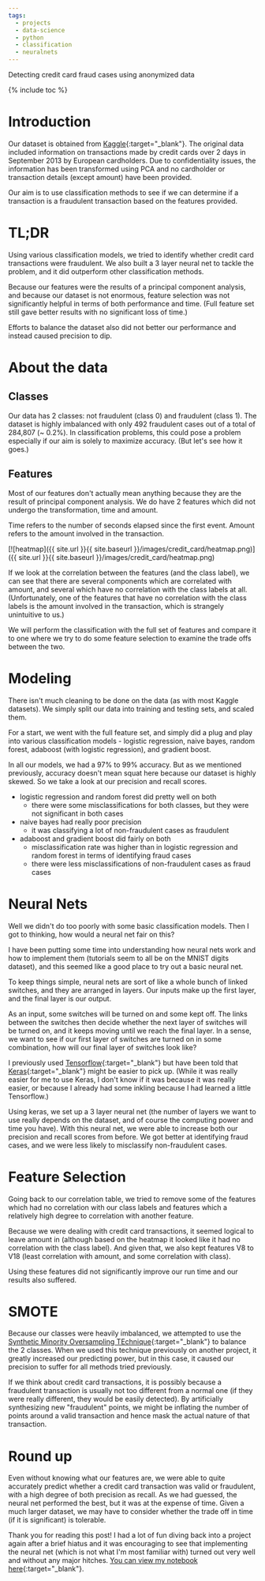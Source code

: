 ```yaml
---
tags:
  - projects
  - data-science
  - python
  - classification
  - neuralnets
---
```

Detecting credit card fraud cases using anonymized data

{% include toc %}

# Introduction

Our dataset is obtained from [Kaggle](https://www.kaggle.com/dalpozz/creditcardfraud){:target="_blank"}. The original data included information on transactions made by credit cards over 2 days in September 2013 by European cardholders. Due to confidentiality issues, the information has been transformed using PCA and no cardholder or transaction details (except amount) have been provided.

Our aim is to use classification methods to see if we can determine if a transaction is a fraudulent transaction based on the features provided.

# TL;DR

Using various classification models, we tried to identify whether credit card transactions were fraudulent. We also built a 3 layer neural net to tackle the problem, and it did outperform other classification methods.

Because our features were the results of a principal component analysis, and because our dataset is not enormous, feature selection was not significantly helpful in terms of both performance and time. (Full feature set still gave better results with no significant loss of time.)

Efforts to balance the dataset also did not better our performance and instead caused precision to dip.

# About the data

## Classes

Our data has 2 classes: not fraudulent (class 0) and fraudulent (class 1). The dataset is highly imbalanced with only 492 fraudulent cases out of a total of 284,807 (~ 0.2%). In classification problems, this could pose a problem especially if our aim is solely to maximize accuracy. (But let's see how it goes.)

## Features

Most of our features don't actually mean anything because they are the result of principal component analysis. We do have 2 features which did not undergo the transformation, time and amount.

Time refers to the number of seconds elapsed since the first event. Amount refers to the amount involved in the transaction.

[![heatmap]({{ site.url }}{{ site.baseurl }}/images/credit_card/heatmap.png)]({{ site.url }}{{ site.baseurl }}/images/credit_card/heatmap.png)

If we look at the correlation between the features (and the class label), we can see that there are several components which are correlated with amount, and several which have no correlation with the class labels at all. (Unfortunately, one of the features that have no correlation with the class labels is the amount involved in the transaction, which is strangely unintuitive to us.)

We will perform the classification with the full set of features and compare it to one where we try to do some feature selection to examine the trade offs between the two.

# Modeling

There isn't much cleaning to be done on the data (as with most Kaggle datasets). We simply split our data into training and testing sets, and scaled them.

For a start, we went with the full feature set, and simply did a plug and play into various classification models - logistic regression, naive bayes, random forest, adaboost (with logistic regression), and gradient boost.

In all our models, we had a 97% to 99% accuracy. But as we mentioned previously, accuracy doesn't mean squat here because our dataset is highly skewed. So we take a look at our precision and recall scores.

- logistic regression and random forest did pretty well on both
  - there were some misclassifications for both classes, but they were not significant in both cases
- naive bayes had really poor precision
  - it was classifying a lot of non-fraudulent cases as fraudulent
- adaboost and gradient boost did fairly on both
  - misclassification rate was higher than in logistic regression and random forest in terms of identifying fraud cases
  - there were less misclassifications of non-fraudulent cases as fraud cases

# Neural Nets

Well we didn't do too poorly with some basic classification models. Then I got to thinking, how would a neural net fair on this?

I have been putting some time into understanding how neural nets work and how to implement them (tutorials seem to all be on the MNIST digits dataset), and this seemed like a good place to try out a basic neural net.

To keep things simple, neural nets are sort of like a whole bunch of linked switches, and they are arranged in layers. Our inputs make up the first layer, and the final layer is our output.

As an input, some switches will be turned on and some kept off. The links between the switches then decide whether the next layer of switches will be turned on, and it keeps moving until we reach the final layer. In a sense, we want to see if our first layer of switches are turned on in some combination, how will our final layer of switches look like?

I previously used [Tensorflow](https://www.tensorflow.org/){:target="_blank"} but have been told that [Keras](https://keras.io/){:target="_blank"} might be easier to pick up. (While it was really easier for me to use Keras, I don't know if it was because it was really easier, or because I already had some inkling because I had learned a little Tensorflow.)

Using keras, we set up a 3 layer neural net (the number of layers we want to use really depends on the dataset, and of course the computing power and time you have). With this neural net, we were able to increase both our precision and recall scores from before. We got better at identifying fraud cases, and we were less likely to misclassify non-fraudulent cases.

# Feature Selection

Going back to our correlation table, we tried to remove some of the features which had no correlation with our class labels and features which a relatively high degree to correlation with another feature.

Because we were dealing with credit card transactions, it seemed logical to leave amount in (although based on the heatmap it looked like it had no correlation with the class label). And given that, we also kept features V8 to V18 (least correlation with amount, and some correlation with class).

Using these features did not significantly improve our run time and our results also suffered.

# SMOTE

Because our classes were heavily imbalanced, we attempted to use the [Synthetic Minority Oversampling TEchnique](https://svds.com/learning-imbalanced-classes/){:target="_blank"} to balance the 2 classes. When we used this technique previously on another project, it greatly increased our predicting power, but in this case, it caused our precision to suffer for all methods tried previously.

If we think about credit card transactions, it is possibly because a fraudulent transaction is usually not too different from a normal one (if they were really different, they would be easily detected). By artificially synthesizing new "fraudulent" points, we might be inflating the number of points around a valid transaction and hence mask the actual nature of that transaction.

# Round up

Even without knowing what our features are, we were able to quite accurately predict whether a credit card transaction was valid or fraudulent, with a high degree of both precision as recall. As we had guessed, the neural net performed the best, but it was at the expense of time. Given a much larger dataset, we may have to consider whether the trade off in time (if it is significant) is tolerable.

Thank you for reading this post! I had a lot of fun diving back into a project again after a brief hiatus and it was encouraging to see that implementing the neural net (which is not what I'm most familiar with) turned out very well and without any major hitches. [You can view my notebook here](https://github.com/jocelyn-ong/data-science-projects/blob/master/others/credit_card_fraud/cc_eda.ipynb){:target="_blank"}.
